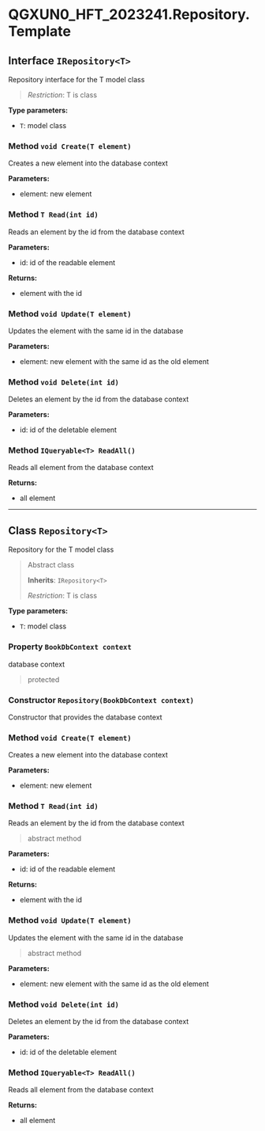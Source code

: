 # QGXUN0_HFT_2023241.Repository.Template

## Interface `IRepository<T>`

Repository interface for the T model class

> *Restriction*: T is class

**Type parameters:**
- `T`: model class


### Method `void Create(T element)`

Creates a new element into the database context

**Parameters:**
- element: new element


### Method `T Read(int id)`

Reads an element by the id from the database context

**Parameters:**
- id: id of the readable element

**Returns:**
- element with the id


### Method `void Update(T element)`

Updates the element with the same id in the database 

**Parameters:**
- element: new element with the same id as the old element


### Method `void Delete(int id)`

Deletes an element by the id from the database context

**Parameters:**
- id: id of the deletable element

### Method `IQueryable<T> ReadAll()`

Reads all element from the database context

**Returns:**
- all element


---

## Class `Repository<T>`

Repository for the T model class

> Abstract class
>
> **Inherits**: `IRepository<T>`
>
> *Restriction*: T is class

**Type parameters:**
- `T`: model class


### Property `BookDbContext context`

database context

> protected


### Constructor `Repository(BookDbContext context)`

Constructor that provides the database context


### Method `void Create(T element)`

Creates a new element into the database context

**Parameters:**
- element: new element


### Method `T Read(int id)`

Reads an element by the id from the database context

> abstract method

**Parameters:**
- id: id of the readable element

**Returns:**
- element with the id


### Method `void Update(T element)`

Updates the element with the same id in the database 

> abstract method

**Parameters:**
- element: new element with the same id as the old element


### Method `void Delete(int id)`

Deletes an element by the id from the database context

**Parameters:**
- id: id of the deletable element

### Method `IQueryable<T> ReadAll()`

Reads all element from the database context

**Returns:**
- all element










